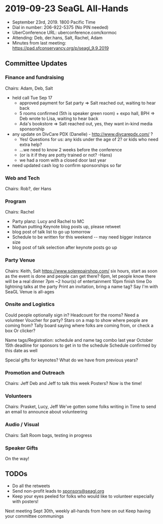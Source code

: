 # 2019-09-23 SeaGL All-Hands

* September 23rd, 2019. 1800 Pacific Time
* Dial in number: 206-922-5375 (No PIN needed)
* UberConference URL: uberconference.com/kormoc
* Attending: Deb, der.hans, Salt, Rachel, Adam
* Minutes from last meeting: https://pad.sfconservancy.org/p/seagl_9.9.2019


## Committee Updates

### Finance and fundraising

Chairs: Adam, Deb, Salt

* held call Tue Sep 17
    * approved payment for Sat party => Salt reached out, waiting to hear back
    * 5 rooms confirmed (5th is speaker green room) + expo hall, BPH => Deb wrote to Lisa, waiting to hear back
    * Ada's bookstore => Salt reached out, yes, they want in-kind media sponsorship
* any update on DivCare PDX (Danelle) - http://www.divcarepdx.com/ ?
    * Yes! Questions for us: any kids under the age of 2? or kids who need extra help?
    * ...we need to know 2 weeks before the conference
    * (or is it if they are potty trained or not? -Hans)
    * we had a room with a closed door last year
* need updated cash log to confirm sponsorships so far

### Web and Tech

Chairs: Rob?, der Hans

### Program

Chairs: Rachel
 - Party planz: Lucy and Rachel to MC
 - Nathan putting Keynote blog posts up, please retweet
 - blog post of talk list to go up tomorrow
 - Schedule to be written for this weekend
  -- may need bigger instance size
 - blog post of talk selection after keynote posts go up
 

### Party Venue

Chairs: Keith, Salt
https://www.solerepairshop.com/
six hours, start as soon as the event is done and people can get there?
6pm, let people know there will be a real dinner
7pm ~2 hour(s) of entertainment
10pm finish time
Do lightning talks at the party 
Print an invitation, bring a name tag?
Say I'm with SeaGL
Venue is all-ages


### Onsite and Logistics
Could people optionally sign in?
Headcount for the rooms? Need a volunteer
Voucher for party?
Stars on a map to show where people are coming from?
Tally board saying where folks are coming from, or check a box
Or clicker?

Name tags/Registration: schedule and name tag combo last year
October 15th deadline for sponsors to get in to the schedule 
Schedule confirmed by this date as well

Special gifts for keynotes? What do we have from previous years?


### Promotion and Outreach

Chairs: Jeff
Deb and Jeff to talk this week 
Posters? Now is the time! 

### Volunteers

Chairs: Prasket, Lucy, Jeff
We've gotten some folks writing in
Time to send an email to announce about volunteering

### Audio / Visual

Chairs: Salt
Room bags, testing in progress

### Speaker Gifts
On the way! 


## TODOs ##
* Do all the retweets
* Send non-profit leads to sponsors@seagl.org
* Keep your eyes peeled for folks who would like to volunteer especially with posters!

Next meeting Sept 30th, weekly all-hands from here on out 
Keep having your committee communings
